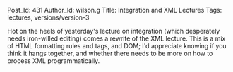 Post_Id: 431
Author_Id: wilson.g
Title: Integration and XML Lectures
Tags: lectures, versions/version-3

<p>Hot on the heels of yesterday's lecture on integration (which desperately needs iron-willed editing) comes a rewrite of the XML lecture.  This is a mix of HTML formatting rules and tags, and DOM; I'd appreciate knowing if you think it hangs together, and whether there needs to be more on how to process XML programmatically.</p>
